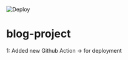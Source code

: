 ![Deploy](https://github.com/julianiff/blog-project/workflows/Deploy/badge.svg)

# blog-project

1: Added new Github Action -> for deployment
